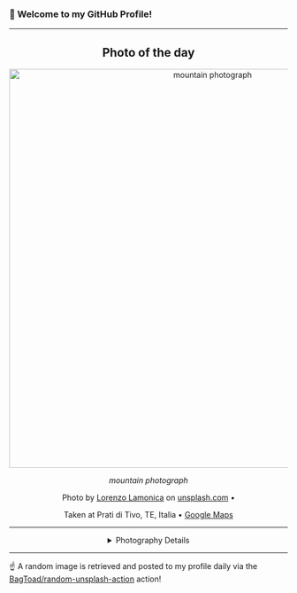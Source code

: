### 👋 Welcome to my GitHub Profile!

----
<div align="center">

## Photo of the day
  
  <a href="https://unsplash.com/photos/mountain-photograph-PJAXlV_H8-4"><img width="720" src="https://images.unsplash.com/photo-1578039389692-1a498d55df0e?crop=entropy&cs=tinysrgb&fit=max&fm=jpg&ixid=M3w1OTQ0OTd8MHwxfHJhbmRvbXx8fHx8fHx8fDE3NTY4Nzk4NDF8&ixlib=rb-4.1.0&q=80&w=1080" alt="mountain photograph"></a>
  
  <em>mountain photograph</em>
  
  <em></em>

  Photo by [Lorenzo Lamonica](null) on [unsplash.com](https://unsplash.com/) • 
  
  Taken at Prati di Tivo, TE, Italia • [Google Maps](https://www.google.com/maps/search/?api=1&query=42.4995707,13.5596485)
  
  ---
  
<details>
<summary>Photography Details</summary>
  
| Parameter     | Value |
| ------------- | ----- |
| Camera Model  | Canon EOS 500D |
| Exposure Time | 8 |
| Aperture      | 2.8 |
| Focal Length  | 11.0 |
| ISO           | 1600 |
| Location      | Prati di Tivo, TE, Italia (Italia) |
| Coordinates   | Latitude 42.4995707, Longitude 13.5596485 |

</details>

</div>

----

☝️ A random image is retrieved and posted to my profile daily via the [BagToad/random-unsplash-action](https://github.com/BagToad/random-unsplash-action) action!
